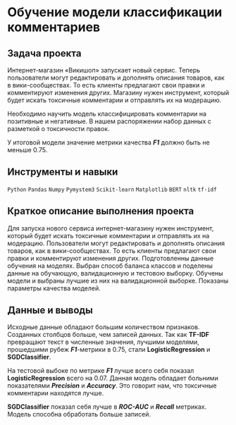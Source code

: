 # Обучение модели классификации комментариев

## Задача проекта

Интернет-магазин «Викишоп» запускает новый сервис. Теперь пользователи могут редактировать и дополнять описания товаров, как в вики-сообществах. То есть клиенты предлагают свои правки и комментируют изменения других. Магазину нужен инструмент, который будет искать токсичные комментарии и отправлять их на модерацию.

Необходимо научить модель классифицировать комментарии на позитивные и негативные. В нашем распоряжении набор данных с разметкой о токсичности правок.

У итоговой модели значение метрики качества _**F1**_ должно быть не меньше 0.75.

## Инструменты и навыки

`Python`
`Pandas`
`Numpy`
`Pymystem3`
`Scikit-learn`
`Matplotlib`
`BERT`
`nltk`
`tf-idf`

## Краткое описание выполнения проекта

Для запуска нового сервиса интернет-магазину нужен инструмент, который будет искать токсичные комментарии и отправлять их на модерацию. Пользователи могут редактировать и дополнять описания товаров, как в вики-сообществах. То есть клиенты предлагают свои правки и комментируют изменения других. 
Подготовленны данные обучения на моделях. Выбран способ баланса классов и поделены данные на обучающую, валидационную и тестовою выборку. Обучены модели и выбраны лучшие из них на валидационной выборке. Показаны параметры качества моделей. 

## Данные и выводы

Исходные данные обладают большим количеством признаков. Созданных столбцов больше, чем записей данных. Так как **TF-IDF** превращают текст в численные значения, лучшими моделями, прошедшими рубеж _**F1**_-метрики в 0.75, стали **LogisticRegression** и **SGDClassifier**.

На тестовой выбоке по метрике _**F1**_ лучше всего себя показал **LogisticRegression** всего на 0.07. Данная модель обладает больними показателями _**Precision**_ и _**Accuracy**_. Это говорит нам, что токсичные комментарии находятся лучше.

**SGDClassifier** показал себя лучше в _**ROC-AUC**_ и _**Recall**_ метриках. Модель способна обработать больше записей.
